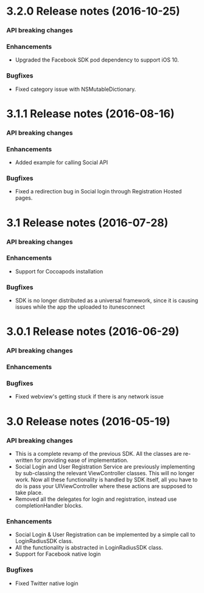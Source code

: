 3.2.0 Release notes (2016-10-25)
=============================================================

### API breaking changes

### Enhancements

* Upgraded the Facebook SDK pod dependency to support iOS 10.

### Bugfixes

* Fixed category issue with NSMutableDictionary.

3.1.1 Release notes (2016-08-16)
=============================================================

### API breaking changes

### Enhancements

* Added example for calling Social API

### Bugfixes

* Fixed a redirection bug in Social login through Registration Hosted pages.

3.1 Release notes (2016-07-28)
=============================================================

### API breaking changes

### Enhancements

* Support for Cocoapods installation

### Bugfixes

* SDK is no longer distributed as a universal framework, since it is
  causing issues while the app the uploaded to itunesconnect


3.0.1 Release notes (2016-06-29)
=============================================================

### API breaking changes

### Enhancements

### Bugfixes

* Fixed webview's getting stuck if there is any network issue

3.0 Release notes (2016-05-19)
=============================================================

### API breaking changes

* This is a complete revamp of the previous SDK. All the classes are re-written for providing ease of implementation.
* Social Login and User Registration Service are previously implementing by sub-classing the relevant ViewController classes. This will no longer work. Now all these functionality is handled by SDK itself, all you have to do is pass your UIViewController where these actions are supposed to take place.
* Removed all the delegates for login and registration, instead use completionHandler blocks.

### Enhancements

* Social Login & User Registration can be implemented by a simple call to LoginRadiusSDK class.
* All the functionality is abstracted in LoginRadiusSDK class.
* Support for Facebook native login

### Bugfixes

* Fixed Twitter native login